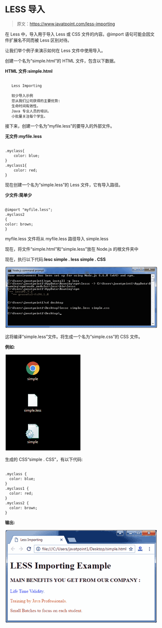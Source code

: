# LESS 导入

> 原文：<https://www.javatpoint.com/less-importing>

在 Less 中，导入用于导入 Less 或 CSS 文件的内容。@import 语句可能会因文件扩展名不同而被 Less 区别对待。

让我们举个例子来演示如何在 Less 文件中使用导入。

创建一个名为“simple.html”的 HTML 文件，包含以下数据。

**HTML 文件:simple.html**

```

   Less Importing

   较少导入示例
   您从我们公司获得的主要优势:
   生命时间有效性。
   Java 专业人员的培训。
   小批量关注每个学生。

```

接下来，创建一个名为“myfile.less”的要导入的外部文件。

**无文件:myfile.less**

```

.myclass{
    color: blue;
}
.myclass1{
    color: red;
} 

```

现在创建一个名为“simple.less”的 Less 文件，它有导入路径。

**少文件:简单少**

```

@import "myfile.less";
.myclass2
{
color: brown;
}

```

myfile.less 文件将从 myfile.less 路径导入 simple.less

现在，将文件“simple.html”和“simple.less”放在 Node.js 的根文件夹中

现在，执行以下代码:**lesc simple . less simple . CSS**

![Less Less importing1](img/3d91f71707252e1f4dc71600bc9845e3.png)

这将编译“simple.less”文件。将生成一个名为“simple.css”的 CSS 文件。

**例如:**

![Less Less importing2](img/cdb8aef351141ac530aac65b9c71f7a3.png)

生成的 CSS“simple . CSS”，有以下代码:

```

.myclass {
  color: blue;
}
.myclass1 {
  color: red;
}
.myclass2 {
  color: brown;
}

```

**输出:**

![Less Less importing3](img/82b9110b23e1a0cd7ab1ee5d86f8a597.png)